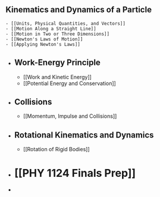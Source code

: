## Kinematics and Dynamics of a Particle
	- [[Units, Physical Quantities, and Vectors]]
	- [[Motion Along a Straight Line]]
	- [[Motion in Two or Three Dimensions]]
	- [[Newton's Laws of Motion]]
	- [[Applying Newton's Laws]]
- ## Work-Energy Principle
	- [[Work and Kinetic Energy]]
	- [[Potential Energy and Conservation]]
- ## Collisions
	- [[Momentum, Impulse and Collisions]]
- ## Rotational Kinematics and Dynamics
	- [[Rotation of Rigid Bodies]]
- # [[PHY 1124 Finals Prep]]
-